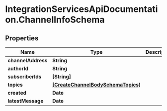# IntegrationServicesApiDocumentation.ChannelInfoSchema

## Properties
Name | Type | Description | Notes
------------ | ------------- | ------------- | -------------
**channelAddress** | **String** |  | 
**authorId** | **String** |  | 
**subscriberIds** | **[String]** |  | [optional] 
**topics** | [**[CreateChannelBodySchemaTopics]**](CreateChannelBodySchemaTopics.md) |  | 
**created** | **Date** |  | [optional] 
**latestMessage** | **Date** |  | [optional] 
